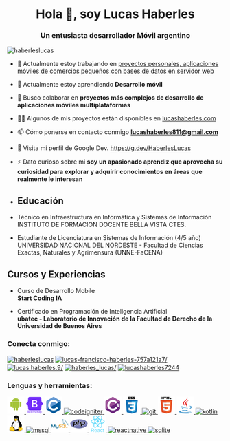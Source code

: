 <h1 align="center">Hola 👋, soy Lucas Haberles</h1>
<h3 align="center">Un entusiasta desarrollador Móvil argentino</h3>

<p align="left"> <img src="https://komarev.com/ghpvc/?username=haberleslucas&label=Profile%20views&color=0e75b6&style=flat" alt="haberleslucas" /> </p>

- 🔭 Actualmente estoy trabajando en [proyectos personales, aplicaciones móviles de comercios pequeños con bases de datos en servidor web](https://github.com/HaberlesLucas/Vaca-Manager-App)

- 🌱 Actualmente estoy aprendiendo **Desarrollo móvil**

- 🤝 Busco colaborar en **proyectos más complejos de desarrollo de aplicaciones móviles multiplataformas**

- 👨‍💻 Algunos de mis proyectos están disponibles en [lucashaberles.com](lucashaberles.com)

- 📫 Cómo ponerse en contacto conmigo **lucashaberles811@gmail.com**

- 📱 Visita mi perfil de Google Dev. https://g.dev/HaberlesLucas

- ⚡ Dato curioso sobre mi **soy un apasionado aprendiz que aprovecha su curiosidad para explorar y adquirir conocimientos en áreas que realmente le interesan**

- ## Educación

- Técnico en Infraestructura en Informática y Sistemas de Información  
  INSTITUTO DE FORMACION DOCENTE BELLA VISTA CTES.

- Estudiante de Licenciatura en Sistemas de Información (4/5 año)  
  UNIVERSIDAD NACIONAL DEL NORDESTE - Facultad de Ciencias Exactas, Naturales y Agrimensura (UNNE-FaCENA)

## Cursos y Experiencias

- Curso de Desarrollo Mobile  
  **Start Coding IA**

- Certificado en Programación de Inteligencia Artificial  
  **ubatec - Laboratorio de Innovación de la Facultad de Derecho de la Universidad de Buenos Aires**



<h3 align="left">Conecta conmigo:</h3>
<p align="left">
  <a href="https://dev.to/haberleslucas" target="_blank"><img align="center" src="https://raw.githubusercontent.com/rahuldkjain/github-profile-readme-generator/master/src/images/icons/Social/devto.svg" alt="haberleslucas" height="30" width="40" /></a>
  <a href="https://linkedin.com/in/lucas-haberles" target="_blank"><img align="center" src="https://raw.githubusercontent.com/rahuldkjain/github-profile-readme-generator/master/src/images/icons/Social/linked-in-alt.svg" alt="lucas-francisco-haberles-757a121a7/" height="30" width="40" /></a>
  <a href="https://fb.com/lucas.haberles.9/" target="_blank"><img align="center" src="https://raw.githubusercontent.com/rahuldkjain/github-profile-readme-generator/master/src/images/icons/Social/facebook.svg" alt="lucas.haberles.9/" height="30" width="40" /></a>
  <a href="https://instagram.com/haberles_lucas/" target="_blank"><img align="center" src="https://raw.githubusercontent.com/rahuldkjain/github-profile-readme-generator/master/src/images/icons/Social/instagram.svg" alt="haberles_lucas/" height="30" width="40" /></a>
  <a href="https://www.youtube.com/c/lucashaberles7244" target="_blank"><img align="center" src="https://raw.githubusercontent.com/rahuldkjain/github-profile-readme-generator/master/src/images/icons/Social/youtube.svg" alt="lucashaberles7244" height="30" width="40" /></a>
</p>

<h3 align="left">Lenguas y herramientas:</h3>
<p align="left"> <a href="https://developer.android.com" target="_blank" rel="noreferrer"> <img src="https://raw.githubusercontent.com/devicons/devicon/master/icons/android/android-original-wordmark.svg" alt="android" width="40" height="40"/> </a> <a href="https://getbootstrap.com" target="_blank" rel="noreferrer"> <img src="https://raw.githubusercontent.com/devicons/devicon/master/icons/bootstrap/bootstrap-plain-wordmark.svg" alt="bootstrap" width="40" height="40"/> </a> <a href="https://www.cprogramming.com/" target="_blank" rel="noreferrer"> <img src="https://raw.githubusercontent.com/devicons/devicon/master/icons/c/c-original.svg" alt="c" width="40" height="40"/> </a> <a href="https://codeigniter.com" target="_blank" rel="noreferrer"> <img src="https://cdn.worldvectorlogo.com/logos/codeigniter.svg" alt="codeigniter" width="40" height="40"/> </a> <a href="https://www.w3schools.com/cs/" target="_blank" rel="noreferrer"> <img src="https://raw.githubusercontent.com/devicons/devicon/master/icons/csharp/csharp-original.svg" alt="csharp" width="40" height="40"/> </a> <a href="https://www.w3schools.com/css/" target="_blank" rel="noreferrer"> <img src="https://raw.githubusercontent.com/devicons/devicon/master/icons/css3/css3-original-wordmark.svg" alt="css3" width="40" height="40"/> </a> <a href="https://git-scm.com/" target="_blank" rel="noreferrer"> <img src="https://www.vectorlogo.zone/logos/git-scm/git-scm-icon.svg" alt="git" width="40" height="40"/> </a> <a href="https://www.w3.org/html/" target="_blank" rel="noreferrer"> <img src="https://raw.githubusercontent.com/devicons/devicon/master/icons/html5/html5-original-wordmark.svg" alt="html5" width="40" height="40"/> </a> <a href="https://www.java.com" target="_blank" rel="noreferrer"> <img src="https://raw.githubusercontent.com/devicons/devicon/master/icons/java/java-original.svg" alt="java" width="40" height="40"/> </a> <a href="https://kotlinlang.org" target="_blank" rel="noreferrer"> <img src="https://www.vectorlogo.zone/logos/kotlinlang/kotlinlang-icon.svg" alt="kotlin" width="40" height="40"/> </a> <a href="https://www.linux.org/" target="_blank" rel="noreferrer"> <img src="https://raw.githubusercontent.com/devicons/devicon/master/icons/linux/linux-original.svg" alt="linux" width="40" height="40"/> </a> <a href="https://www.microsoft.com/en-us/sql-server" target="_blank" rel="noreferrer"> <img src="https://www.svgrepo.com/show/303229/microsoft-sql-server-logo.svg" alt="mssql" width="40" height="40"/> </a> <a href="https://www.mysql.com/" target="_blank" rel="noreferrer"> <img src="https://raw.githubusercontent.com/devicons/devicon/master/icons/mysql/mysql-original-wordmark.svg" alt="mysql" width="40" height="40"/> </a> <a href="https://www.php.net" target="_blank" rel="noreferrer"> <img src="https://raw.githubusercontent.com/devicons/devicon/master/icons/php/php-original.svg" alt="php" width="40" height="40"/> </a> <a href="https://reactjs.org/" target="_blank" rel="noreferrer"> <img src="https://raw.githubusercontent.com/devicons/devicon/master/icons/react/react-original-wordmark.svg" alt="react" width="40" height="40"/> </a> <a href="https://reactnative.dev/" target="_blank" rel="noreferrer"> <img src="https://reactnative.dev/img/header_logo.svg" alt="reactnative" width="40" height="40"/> </a> <a href="https://www.sqlite.org/" target="_blank" rel="noreferrer"> <img src="https://www.vectorlogo.zone/logos/sqlite/sqlite-icon.svg" alt="sqlite" width="40" height="40"/> </a> </p>
